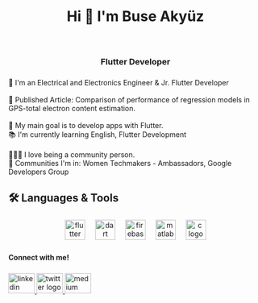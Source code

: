 <h1 align="center">Hi 👋  I'm Buse Akyüz</h1>

###

<br clear="both">

<h3 align="center">Flutter Developer</h3>

###

<p align="left">🚀 I'm an Electrical and Electronics Engineer & Jr. Flutter Developer<br><br>📃 Published Article: Comparison of performance of regression models in GPS-total electron content estimation.<br><br>🌱 My main goal is to develop apps with Flutter.<br>📚 I'm currently learning English, Flutter Development<br><br>🧚🏻‍♀️ I love being a community person.<br>🫧 Communities I'm in: Women Techmakers - Ambassadors, Google Developers Group</p>

###

<h2 align="left">🛠️ Languages & Tools</h2>

###

<div align="center">
  <img src="https://cdn.jsdelivr.net/gh/devicons/devicon/icons/flutter/flutter-original.svg" height="40" alt="flutter logo"  />
  <img width="12" />
  <img src="https://cdn.jsdelivr.net/gh/devicons/devicon/icons/dart/dart-original.svg" height="40" alt="dart logo"  />
  <img width="12" />
  <img src="https://cdn.jsdelivr.net/gh/devicons/devicon/icons/firebase/firebase-plain.svg" height="40" alt="firebase logo"  />
  <img width="12" />
  <img src="https://cdn.jsdelivr.net/gh/devicons/devicon/icons/matlab/matlab-original.svg" height="40" alt="matlab logo"  />
  <img width="12" />
  <img src="https://cdn.jsdelivr.net/gh/devicons/devicon/icons/c/c-original.svg" height="40" alt="c logo"  />
</div>

###

<h4 align="left">Connect with me!</h4>

###

<div align="left">
  <a href="https://www.linkedin.com/in/buseakyuz/" target="_blank">
    <img src="https://raw.githubusercontent.com/maurodesouza/profile-readme-generator/master/src/assets/icons/social/linkedin/default.svg" width="52" height="40" alt="linkedin logo"  />
  </a>
  <a href="https://twitter.com/bseakyz" target="_blank">
    <img src="https://raw.githubusercontent.com/maurodesouza/profile-readme-generator/master/src/assets/icons/social/twitter/default.svg" width="52" height="40" alt="twitter logo"  />
  </a>
  <a href="https://medium.com/@buseakyuz" target="_blank">
    <img src="https://raw.githubusercontent.com/maurodesouza/profile-readme-generator/master/src/assets/icons/social/medium/default.svg" width="52" height="40" alt="medium logo"  />
  </a>
</div>

###
